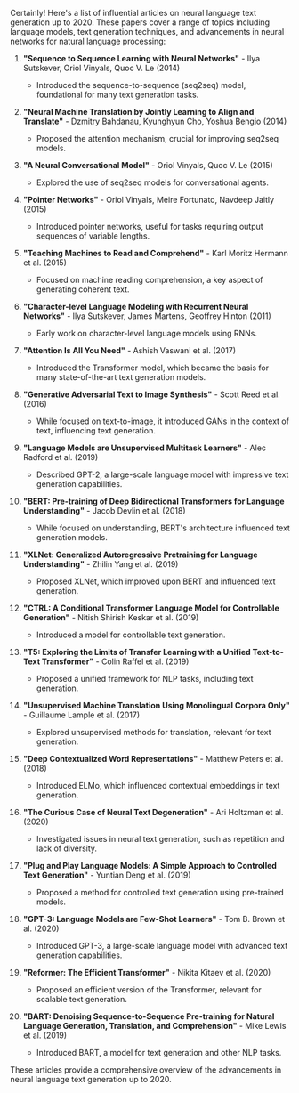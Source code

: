 Certainly! Here's a list of influential articles on neural language text generation up to 2020. These papers cover a range of topics including language models, text generation techniques, and advancements in neural networks for natural language processing:

1. **"Sequence to Sequence Learning with Neural Networks"** - Ilya Sutskever, Oriol Vinyals, Quoc V. Le (2014)
   - Introduced the sequence-to-sequence (seq2seq) model, foundational for many text generation tasks.

2. **"Neural Machine Translation by Jointly Learning to Align and Translate"** - Dzmitry Bahdanau, Kyunghyun Cho, Yoshua Bengio (2014)
   - Proposed the attention mechanism, crucial for improving seq2seq models.

3. **"A Neural Conversational Model"** - Oriol Vinyals, Quoc V. Le (2015)
   - Explored the use of seq2seq models for conversational agents.

4. **"Pointer Networks"** - Oriol Vinyals, Meire Fortunato, Navdeep Jaitly (2015)
   - Introduced pointer networks, useful for tasks requiring output sequences of variable lengths.

5. **"Teaching Machines to Read and Comprehend"** - Karl Moritz Hermann et al. (2015)
   - Focused on machine reading comprehension, a key aspect of generating coherent text.

6. **"Character-level Language Modeling with Recurrent Neural Networks"** - Ilya Sutskever, James Martens, Geoffrey Hinton (2011)
   - Early work on character-level language models using RNNs.

7. **"Attention Is All You Need"** - Ashish Vaswani et al. (2017)
   - Introduced the Transformer model, which became the basis for many state-of-the-art text generation models.

8. **"Generative Adversarial Text to Image Synthesis"** - Scott Reed et al. (2016)
   - While focused on text-to-image, it introduced GANs in the context of text, influencing text generation.

9. **"Language Models are Unsupervised Multitask Learners"** - Alec Radford et al. (2019)
   - Described GPT-2, a large-scale language model with impressive text generation capabilities.

10. **"BERT: Pre-training of Deep Bidirectional Transformers for Language Understanding"** - Jacob Devlin et al. (2018)
    - While focused on understanding, BERT's architecture influenced text generation models.

11. **"XLNet: Generalized Autoregressive Pretraining for Language Understanding"** - Zhilin Yang et al. (2019)
    - Proposed XLNet, which improved upon BERT and influenced text generation.

12. **"CTRL: A Conditional Transformer Language Model for Controllable Generation"** - Nitish Shirish Keskar et al. (2019)
    - Introduced a model for controllable text generation.

13. **"T5: Exploring the Limits of Transfer Learning with a Unified Text-to-Text Transformer"** - Colin Raffel et al. (2019)
    - Proposed a unified framework for NLP tasks, including text generation.

14. **"Unsupervised Machine Translation Using Monolingual Corpora Only"** - Guillaume Lample et al. (2017)
    - Explored unsupervised methods for translation, relevant for text generation.

15. **"Deep Contextualized Word Representations"** - Matthew Peters et al. (2018)
    - Introduced ELMo, which influenced contextual embeddings in text generation.

16. **"The Curious Case of Neural Text Degeneration"** - Ari Holtzman et al. (2020)
    - Investigated issues in neural text generation, such as repetition and lack of diversity.

17. **"Plug and Play Language Models: A Simple Approach to Controlled Text Generation"** - Yuntian Deng et al. (2019)
    - Proposed a method for controlled text generation using pre-trained models.

18. **"GPT-3: Language Models are Few-Shot Learners"** - Tom B. Brown et al. (2020)
    - Introduced GPT-3, a large-scale language model with advanced text generation capabilities.

19. **"Reformer: The Efficient Transformer"** - Nikita Kitaev et al. (2020)
    - Proposed an efficient version of the Transformer, relevant for scalable text generation.

20. **"BART: Denoising Sequence-to-Sequence Pre-training for Natural Language Generation, Translation, and Comprehension"** - Mike Lewis et al. (2019)
    - Introduced BART, a model for text generation and other NLP tasks.

These articles provide a comprehensive overview of the advancements in neural language text generation up to 2020.